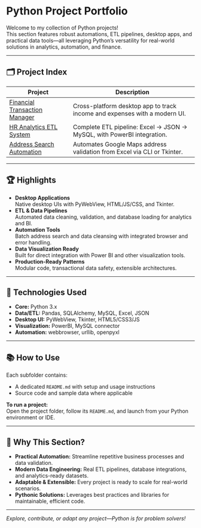 # Python Project Portfolio

Welcome to my collection of Python projects!  
This section features robust automations, ETL pipelines, desktop apps, and practical data tools—all leveraging Python’s versatility for real-world solutions in analytics, automation, and finance.

---

## 🗂️ Project Index

| Project                                               | Description                                                              |
|-------------------------------------------------------|--------------------------------------------------------------------------|
| [Financial Transaction Manager](./Transaction-Manager)   | Cross-platform desktop app to track income and expenses with a modern UI.|
| [HR Analytics ETL System](./SQL-ETL)                   | Complete ETL pipeline: Excel → JSON → MySQL, with PowerBI integration.   |
| [Address Search Automation](./Pandas-WeBrowser)          | Automates Google Maps address validation from Excel via CLI or Tkinter.  |

---

## 🏆 Highlights

- **Desktop Applications**  
  Native desktop UIs with PyWebView, HTML/JS/CSS, and Tkinter.
- **ETL & Data Pipelines**  
  Automated data cleaning, validation, and database loading for analytics and BI.
- **Automation Tools**  
  Batch address search and data cleansing with integrated browser and error handling.
- **Data Visualization Ready**  
  Built for direct integration with Power BI and other visualization tools.
- **Production-Ready Patterns**  
  Modular code, transactional data safety, extensible architectures.

---

## 🔧 Technologies Used

- **Core:** Python 3.x
- **Data/ETL:** Pandas, SQLAlchemy, MySQL, Excel, JSON
- **Desktop UI:** PyWebView, Tkinter, HTML5/CSS3/JS
- **Visualization:** PowerBI, MySQL connector
- **Automation:** webbrowser, urllib, openpyxl

---

## 📚 How to Use

Each subfolder contains:
- A dedicated `README.md` with setup and usage instructions
- Source code and sample data where applicable

**To run a project:**  
Open the project folder, follow its `README.md`, and launch from your Python environment or IDE.

---

## 🚀 Why This Section?

- **Practical Automation:** Streamline repetitive business processes and data validation.
- **Modern Data Engineering:** Real ETL pipelines, database integrations, and analytics-ready datasets.
- **Adaptable & Extensible:** Every project is ready to scale for real-world scenarios.
- **Pythonic Solutions:** Leverages best practices and libraries for maintainable, efficient code.

---

*Explore, contribute, or adapt any project—Python is for problem solvers!*
